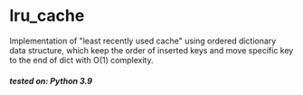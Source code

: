 # lru_cache

Implementation of "least recently used cache" using ordered dictionary data structure, 
which keep the order of inserted keys and move specific key to the end of
dict with O(1) complexity.
##### tested on: Python 3.9
